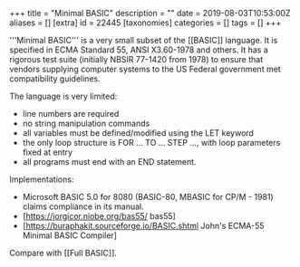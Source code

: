 +++
title = "Minimal BASIC"
description = ""
date = 2019-08-03T10:53:00Z
aliases = []
[extra]
id = 22445
[taxonomies]
categories = []
tags = []
+++

'''Minimal BASIC''' is a very small subset of the [[BASIC]] language. It is specified in ECMA Standard 55, ANSI X3.60-1978 and others. It has a rigorous test suite (initially NBSIR 77-1420 from 1978) to ensure that vendors supplying computer systems to the US Federal government met compatibility guidelines.

The language is very limited:

* line numbers are required
* no string manipulation commands
* all variables must be defined/modified using the LET keyword
* the only loop structure is FOR … TO … STEP …, with loop parameters fixed at entry
* all programs must end with an END statement.

Implementations:

* Microsoft BASIC 5.0 for 8080 (BASIC-80, MBASIC for CP/M - 1981) claims compliance in its manual.
* [https://jorgicor.niobe.org/bas55/ bas55]
* [https://buraphakit.sourceforge.io/BASIC.shtml John's ECMA-55 Minimal BASIC Compiler]

Compare with [[Full BASIC]].
